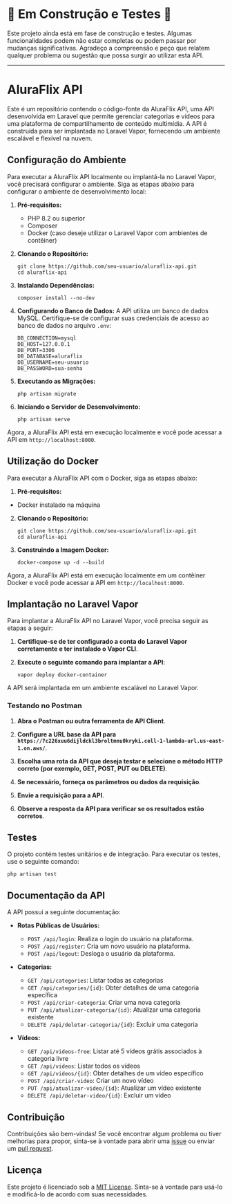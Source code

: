 # 🚧 Em Construção e Testes 🚧

Este projeto ainda está em fase de construção e testes. Algumas funcionalidades podem não estar completas ou podem passar por mudanças significativas. Agradeço a compreensão e peço que relatem qualquer problema ou sugestão que possa surgir ao utilizar esta API.

---

# AluraFlix API

Este é um repositório contendo o código-fonte da AluraFlix API, uma API desenvolvida em Laravel que permite gerenciar categorias e vídeos para uma plataforma de compartilhamento de conteúdo multimídia. A API é construída para ser implantada no Laravel Vapor, fornecendo um ambiente escalável e flexível na nuvem.

## Configuração do Ambiente

Para executar a AluraFlix API localmente ou implantá-la no Laravel Vapor, você precisará configurar o ambiente. Siga as etapas abaixo para configurar o ambiente de desenvolvimento local:

1. **Pré-requisitos:**
   - PHP 8.2 ou superior
   - Composer
   - Docker (caso deseje utilizar o Laravel Vapor com ambientes de contêiner)

2. **Clonando o Repositório:**
   ```
   git clone https://github.com/seu-usuario/aluraflix-api.git
   cd aluraflix-api
   ```

3. **Instalando Dependências:**
   ```
   composer install --no-dev
   ```

4. **Configurando o Banco de Dados:**
   A API utiliza um banco de dados MySQL. Certifique-se de configurar suas credenciais de acesso ao banco de dados no arquivo `.env`:

   ```
   DB_CONNECTION=mysql
   DB_HOST=127.0.0.1
   DB_PORT=3306
   DB_DATABASE=aluraflix
   DB_USERNAME=seu-usuario
   DB_PASSWORD=sua-senha
   ```

5. **Executando as Migrações:**
   ```
   php artisan migrate
   ```

6. **Iniciando o Servidor de Desenvolvimento:**
   ```
   php artisan serve
   ```

Agora, a AluraFlix API está em execução localmente e você pode acessar a API em `http://localhost:8000`.

## Utilização do Docker

Para executar a AluraFlix API com o Docker, siga as etapas abaixo:

1. **Pré-requisitos:**
- Docker instalado na máquina

2. **Clonando o Repositório:**
    ```
    git clone https://github.com/seu-usuario/aluraflix-api.git
    cd aluraflix-api
    ```
3. **Construindo a Imagem Docker:**
    ```
   docker-compose up -d --build
    ```
Agora, a AluraFlix API está em execução localmente em um contêiner Docker e você pode acessar a API em `http://localhost:8000`.

## Implantação no Laravel Vapor

Para implantar a AluraFlix API no Laravel Vapor, você precisa seguir as etapas a seguir:

1. **Certifique-se de ter configurado a conta do Laravel Vapor corretamente e ter instalado o Vapor CLI**.

2. **Execute o seguinte comando para implantar a API**:
   ```
   vapor deploy docker-container
   ```
A API será implantada em um ambiente escalável no Laravel Vapor.

### Testando no Postman

1. **Abra o Postman ou outra ferramenta de API Client**.

2. **Configure a URL base da API para `https://7c226xuu6dijldckl3broltmnu0kryki.cell-1-lambda-url.us-east-1.on.aws/`**.

3. **Escolha uma rota da API que deseja testar e selecione o método HTTP correto (por exemplo, GET, POST, PUT ou DELETE)**.

4. **Se necessário, forneça os parâmetros ou dados da requisição**.

5. **Envie a requisição para a API**.

6. **Observe a resposta da API para verificar se os resultados estão corretos**.

## Testes

O projeto contém testes unitários e de integração. Para executar os testes, use o seguinte comando:

```
php artisan test
```

## Documentação da API

A API possui a seguinte documentação:

- **Rotas Públicas de Usuários:**
  - `POST /api/login`: Realiza o login do usuário na plataforma.
  - `POST /api/register`: Cria um novo usuário na plataforma.
  - `POST /api/logout`: Desloga o usuário da plataforma.

- **Categorias:**
  - `GET /api/categories`: Listar todas as categorias
  - `GET /api/categories/{id}`: Obter detalhes de uma categoria específica
  - `POST /api/criar-categoria`: Criar uma nova categoria
  - `PUT /api/atualizar-categoria/{id}`: Atualizar uma categoria existente
  - `DELETE /api/deletar-categoria/{id}`: Excluir uma categoria

- **Vídeos:**
  - `GET /api/videos-free`: Listar até 5 vídeos grátis associados à categoria livre
  - `GET /api/videos`: Listar todos os vídeos
  - `GET /api/videos/{id}`: Obter detalhes de um vídeo específico
  - `POST /api/criar-video`: Criar um novo vídeo
  - `PUT /api/atualizar-video/{id}`: Atualizar um vídeo existente
  - `DELETE /api/deletar-video/{id}`: Excluir um vídeo

## Contribuição

Contribuições são bem-vindas! Se você encontrar algum problema ou tiver melhorias para propor, sinta-se à vontade para abrir uma [issue](https://github.com/seu-usuario/aluraflix-api/issues) ou enviar um [pull request](https://github.com/seu-usuario/aluraflix-api/pulls).

## Licença

Este projeto é licenciado sob a [MIT License](https://opensource.org/licenses/MIT). Sinta-se à vontade para usá-lo e modificá-lo de acordo com suas necessidades.
